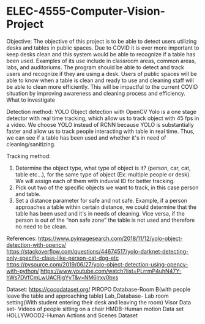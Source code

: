 # ELEC-4555-Computer-Vision-Project

Objective:
The objective of this project is to be able to detect users utilizing desks and tables in public spaces. Due to COVID it is ever more important to keep desks clean and this system would be able to recognize if a table has been used. Examples of its use include in classroom areas, common areas, labs, and auditoriums. The program should be able to detect and track users and recognize if they are using a desk. Users of public spaces will be able to know when a table is clean and ready to use and cleaning staff will be able to clean more efficiently. This will be impactful to the current COVID situation by improving awareness and cleaning process and efficiency.
What to investigate

Detection method:
YOLO Object detection with OpenCV
Yolo is a one stage detector with real time tracking, which allow us to track object with 45 fps in a video. We choose YOLO instead of RCNN because YOLO is substantially faster and allow us to track people interacting with table in real time. Thus, we can see if a table has been used and whether it's in need of cleaning/sanitizing.

Tracking method:
1. Determine the object type, what type of object is it? (person, car, cat, table etc...), for the same type of object (Ex: multiple people or desk). We will assign each of them with induvial ID for better tracking.
2. Pick out two of the specific objects we want to track, in this case person and table.
3. Set a distance parameter for safe and not safe. Example, if a person approaches a table within certain distance, we could determine that the table has been used and it's in needs of cleaning. Vice versa, if the person is out of the “non safe zone” the table is not used and therefore no need to be clean.

References:
https://www.pyimagesearch.com/2018/11/12/yolo-object-detection-with-opencv/
https://stackoverflow.com/questions/44674517/yolo-darknet-detecting-only-specific-class-like-person-cat-dog-etc
https://pysource.com/2019/06/27/yolo-object-detection-using-opencv-with-python/
https://www.youtube.com/watch?list=PLrrmP4uhN47Y-hWs7DVfCmLwUACRigYyT&v=NM6lrxy0bxs

Dataset:
https://cocodataset.org/
PIROPO Database-Room B(with people leave the table and approaching table)
Lab_Database- Lab room setting(With student entering their desk and leaving the room)
Visor Data set- Videos of people sitting on a chair
HMDB-Human motion Data set
HOLLYWOOD2-Human Actions and Scenes Dataset
